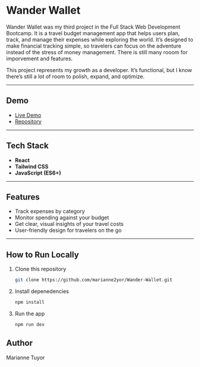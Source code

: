 # Wander Wallet

Wander Wallet was my third project in the Full Stack Web Development Bootcamp. It is a travel budget management app that helps users plan, track, and manage their expenses while exploring the world. It’s designed to make financial tracking simple, so travelers can focus on the adventure instead of the stress of money management. There is still many rooom for imporvement and features. 

This project represents my growth as a developer. It’s functional, but I know there’s still a lot of room to polish, expand, and optimize.

---

## Demo
- [Live Demo](https://wander-wallet.vercel.app)  
- [Repository](https://github.com/marianne2yor/Wander-Wallet)

---

## Tech Stack
- **React**
- **Tailwind CSS**
- **JavaScript (ES6+)**

---

## Features
- Track expenses by category  
- Monitor spending against your budget  
- Get clear, visual insights of your travel costs  
- User-friendly design for travelers on the go  

---

## How to Run Locally
1. Clone this repository  
   ```bash
   git clone https://github.com/marianne2yor/Wander-Wallet.git

2. Install depenedencies
    ```bash
    npm install

3. Run the app
    ```bash
    npm run dev

## Author
Marianne Tuyor
